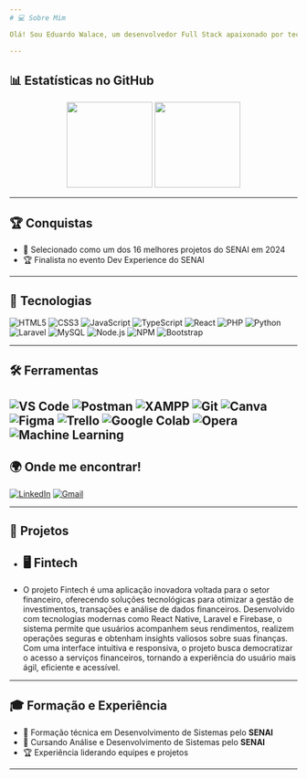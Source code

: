 ```yaml
---
# 💻 Sobre Mim

Olá! Sou Eduardo Walace, um desenvolvedor Full Stack apaixonado por tecnologia. Tenho experiência na criação de sistemas web e mobile, utilizando diversas tecnologias para desenvolver soluções inovadoras e eficientes.

---
```


## 📊 Estatísticas no GitHub

<div align="center">
  <img height="150em" src="https://github-readme-stats.vercel.app/api?username=duwalace&show_icons=true&theme=dark&hide_border=true&count_private=true" />
  <img height="150em" src="https://github-readme-stats.vercel.app/api/top-langs/?username=duwalace&layout=compact&theme=dark&hide_border=true" />
</div>

---

## 🏆 Conquistas

- 🏅 Selecionado como um dos 16 melhores projetos do SENAI em 2024
- 🏆 Finalista no evento Dev Experience do SENAI 
---

## 🚀 Tecnologias

![HTML5](https://img.shields.io/badge/HTML5-E34F26?style=for-the-badge&logo=html5&logoColor=white)
![CSS3](https://img.shields.io/badge/CSS3-1572B6?style=for-the-badge&logo=css3&logoColor=white)
![JavaScript](https://img.shields.io/badge/JavaScript-F7DF1E?style=for-the-badge&logo=javascript&logoColor=black)
![TypeScript](https://img.shields.io/badge/TypeScript-007ACC?style=for-the-badge&logo=typescript&logoColor=white)
![React](https://img.shields.io/badge/React-20232A?style=for-the-badge&logo=react&logoColor=61DAFB)
![PHP](https://img.shields.io/badge/PHP-777BB4?style=for-the-badge&logo=php&logoColor=white)
![Python](https://img.shields.io/badge/Python-3776AB?style=for-the-badge&logo=python&logoColor=white)
![Laravel](https://img.shields.io/badge/Laravel-FF2D20?style=for-the-badge&logo=laravel&logoColor=white)
![MySQL](https://img.shields.io/badge/MySQL-4479A1?style=for-the-badge&logo=mysql&logoColor=white)
![Node.js](https://img.shields.io/badge/Node.js-339933?style=for-the-badge&logo=nodedotjs&logoColor=white)
![NPM](https://img.shields.io/badge/NPM-CB3837?style=for-the-badge&logo=npm&logoColor=white)
![Bootstrap](https://img.shields.io/badge/Bootstrap-563D7C?style=for-the-badge&logo=bootstrap&logoColor=white)

---

## 🛠 Ferramentas

![VS Code](https://img.shields.io/badge/VS%20Code-0078D4?style=for-the-badge&logo=visual-studio-code&logoColor=white)
![Postman](https://img.shields.io/badge/Postman-FF6C37?style=for-the-badge&logo=postman&logoColor=white)
![XAMPP](https://img.shields.io/badge/XAMPP-FB7A24?style=for-the-badge&logo=xampp&logoColor=white)
![Git](https://img.shields.io/badge/Git-F05032?style=for-the-badge&logo=git&logoColor=white)
![Canva](https://img.shields.io/badge/Canva-00C4CC?style=for-the-badge&logo=canva&logoColor=white)
![Figma](https://img.shields.io/badge/Figma-F24E1E?style=for-the-badge&logo=figma&logoColor=white)
![Trello](https://img.shields.io/badge/Trello-0079BF?style=for-the-badge&logo=trello&logoColor=white)
![Google Colab](https://img.shields.io/badge/Google%20Colab-F9AB00?style=for-the-badge&logo=google-colab&logoColor=white)
![Opera](https://img.shields.io/badge/Opera-FF1B2D?style=for-the-badge&logo=opera&logoColor=white)
![Machine Learning](https://img.shields.io/badge/Machine%20Learning-FF6F00?style=for-the-badge)
---

## 🌍 Onde me encontrar!

[![LinkedIn](https://img.shields.io/badge/LinkedIn-0077B5?style=for-the-badge&logo=linkedin&logoColor=white)](https://www.linkedin.com/in/eduardo-walace/)
[![Gmail](https://img.shields.io/badge/Gmail-D14836?style=for-the-badge&logo=gmail&logoColor=white)](eduardowalace2@gmail.com)

---

## 📂 Projetos

-  ## 🖥 Fintech
-  O projeto Fintech é uma aplicação inovadora voltada para o setor financeiro, oferecendo soluções tecnológicas para otimizar a gestão de investimentos, transações e análise de dados financeiros. Desenvolvido com tecnologias modernas como React Native, Laravel e Firebase, o sistema permite que usuários acompanhem seus rendimentos, realizem operações seguras e obtenham insights valiosos sobre suas finanças. Com uma interface intuitiva e responsiva, o projeto busca democratizar o acesso a serviços financeiros, tornando a experiência do usuário mais ágil, eficiente e acessível.

---

## 🎓 Formação e Experiência

- 📘 Formação técnica em Desenvolvimento de Sistemas pelo **SENAI**
- 📗 Cursando Análise e Desenvolvimento de Sistemas pelo **SENAI**
- 🏆 Experiência liderando equipes e projetos

---


